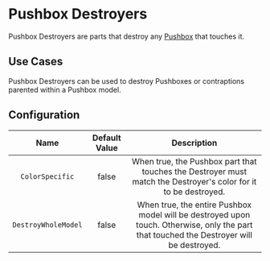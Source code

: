 # Pushbox Destroyers

Pushbox Destroyers are parts that destroy any [Pushbox](pushbox-spawners.md) that touches it.

## Use Cases

Pushbox Destroyers can be used to destroy Pushboxes or contraptions parented within a Pushbox model.

## Configuration

| Name | Default Value | Description
|:-----:|:-----:|:-----:
| `ColorSpecific` | false | When true, the Pushbox part that touches the Destroyer must match the Destroyer's color for it to be destroyed.
| `DestroyWholeModel` | false | When true, the entire Pushbox model will be destroyed upon touch. Otherwise, only the part that touched the Destroyer will be destroyed.